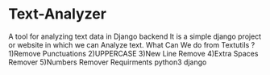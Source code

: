 # Text-Analyzer
A tool for analyzing text data in Django backend  It is a simple django project or website in which we can Analyze text.  What Can We do from Textutils ? 1)Remove Punctuations 2)UPPERCASE 3)New Line Remove 4)Extra Spaces Remover 5)Numbers Remover Requirments python3 django
